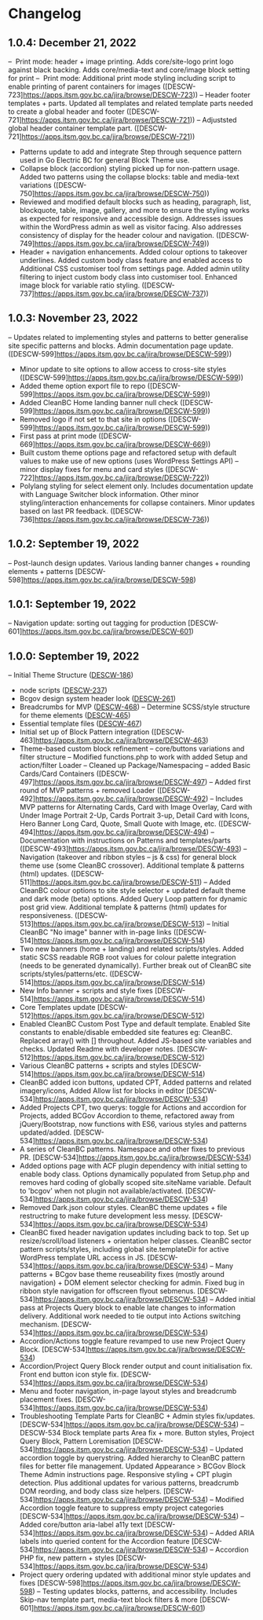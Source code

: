 # Changelog

## 1.0.4: December 21, 2022

–  Print mode: header + image printing. Adds core/site-logo print logo against black backing. Adds core/media-text and core/image block setting for print
–  Print mode: Additional print mode styling including script to enable printing of parent containers for images ([DESCW-723]https://apps.itsm.gov.bc.ca/jira/browse/DESCW-723))
– Header footer templates + parts. Updated all templates and related template parts needed to create a global header and footer ([DESCW-721]https://apps.itsm.gov.bc.ca/jira/browse/DESCW-721))
– Adjuststed global header container template part. ([DESCW-721]https://apps.itsm.gov.bc.ca/jira/browse/DESCW-721))
- Patterns update to add and integrate Step through sequence pattern used in Go Electric BC for general Block Theme use.
- Collapse block (accordion) styling picked up for non-pattern usage. Added two patterns using the collapse blocks: table and media-text variations ([DESCW-750]https://apps.itsm.gov.bc.ca/jira/browse/DESCW-750))
- Reviewed and modified default blocks such as heading, paragraph, list, blockquote, table, image, gallery, and more to ensure the styling works as expected for responsive and accessible design. Addresses issues within the WordPress admin as well as visitor facing. Also addresses consistency of display for the header colour and navigation. ([DESCW-749]https://apps.itsm.gov.bc.ca/jira/browse/DESCW-749)) 
- Header + navigation enhancements. Added colour options to takeover underlines. Added custom body class feature and enabled access to Additional CSS customiser tool from settings page. Added admin utility filtering to inject custom body class into customiser tool. Enhanced image block for variable ratio styling. ([DESCW-737]https://apps.itsm.gov.bc.ca/jira/browse/DESCW-737))


## 1.0.3: November 23, 2022

– Updates related to implementing styles and patterns to better generalise site specific patterns and blocks. Admin documentation page update. ([DESCW-599]https://apps.itsm.gov.bc.ca/jira/browse/DESCW-599))
- Minor update to site options to allow access to cross-site styles ([DESCW-599]https://apps.itsm.gov.bc.ca/jira/browse/DESCW-599))
- Added theme option export file to repo ([DESCW-599]https://apps.itsm.gov.bc.ca/jira/browse/DESCW-599))
- Added CleanBC Home landing banner null check ([DESCW-599]https://apps.itsm.gov.bc.ca/jira/browse/DESCW-599))
- Removed logo if not set to that site in options ([DESCW-599]https://apps.itsm.gov.bc.ca/jira/browse/DESCW-599))
- First pass at print mode ([DESCW-669]https://apps.itsm.gov.bc.ca/jira/browse/DESCW-669))
- Built custom theme options page and refactored setup with default values to make use of new options (uses WordPress Settings API) – minor display fixes for menu and card styles ([DESCW-722]https://apps.itsm.gov.bc.ca/jira/browse/DESCW-722))
- Polylang styling for select element only. Includes documentation update with Language Switcher block information. Other minor styling/interaction enhancements for collapse containers. Minor updates based on last PR feedback. ([DESCW-736]https://apps.itsm.gov.bc.ca/jira/browse/DESCW-736))

## 1.0.2: September 19, 2022

– Post-launch design updates. Various landing banner changes + rounding elements + patterns [DESCW-598]https://apps.itsm.gov.bc.ca/jira/browse/DESCW-598)

## 1.0.1: September 19, 2022

– Navigation update: sorting out tagging for production [DESCW-601]https://apps.itsm.gov.bc.ca/jira/browse/DESCW-601)

## 1.0.0: September 19, 2022

– Initial Theme Structure ([DESCW-186](https://apps.itsm.gov.bc.ca/jira/browse/DESCW-186))
- node scripts ([DESCW-237](https://apps.itsm.gov.bc.ca/jira/browse/DESCW-237))
- Bcgov design system header look ([DESCW-261](https://apps.itsm.gov.bc.ca/jira/browse/DESCW-261))
- Breadcrumbs for MVP ([DESCW-468](https://apps.itsm.gov.bc.ca/jira/browse/DESCW-468))
– Determine SCSS/style structure for theme elements ([DESCW-465](https://apps.itsm.gov.bc.ca/jira/browse/DESCW-465))
- Essential template files ([DESCW-467](https://apps.itsm.gov.bc.ca/jira/browse/DESCW-467))
- Initial set up of Block Pattern integration ([DESCW-463]https://apps.itsm.gov.bc.ca/jira/browse/DESCW-463)
- Theme-based custom block refinement – core/buttons variations and filter structure – Modified functions.php to work with added Setup and action/filter Loader – Cleaned up Package/Namespacing – added Basic Cards/Card Containers ([DESCW-497]https://apps.itsm.gov.bc.ca/jira/browse/DESCW-497)
– Added first round of MVP patterns + removed Loader ([DESCW-492]https://apps.itsm.gov.bc.ca/jira/browse/DESCW-492)
– Includes MVP patterns for Alternating Cards, Card with Image Overlay, Card with Under Image Portrait 2-Up, Cards Portrait 3-up, Detail Card with Icons, Hero Banner
Long Card, Quote, Small Quote with Image, etc. ([DESCW-494]https://apps.itsm.gov.bc.ca/jira/browse/DESCW-494)
– Documentation with instructions on Patterns and templates/parts ([DESCW-493]https://apps.itsm.gov.bc.ca/jira/browse/DESCW-493)
– Navigation (takeover and ribbon styles – js & css) for general block theme use (some CleanBC crossover). Additional template & patterns (html) updates. ([DESCW-511]https://apps.itsm.gov.bc.ca/jira/browse/DESCW-511)
– Added CleanBC colour options to site style selector + updated default theme and dark mode (beta) options. Added Query Loop pattern for dynamic post grid view. Additional template & patterns (html) updates for responsiveness. ([DESCW-513]https://apps.itsm.gov.bc.ca/jira/browse/DESCW-513)
– Initial CleanBC "No image" banner with in-page links ([DESCW-514]https://apps.itsm.gov.bc.ca/jira/browse/DESCW-514)
- Two new banners (home + landing) and related scripts/styles. Added static SCSS readable RGB root values for colour palette integration (needs to be generated dynamically). Further break out of CleanBC site scripts/styles/patterns/etc. ([DESCW-514]https://apps.itsm.gov.bc.ca/jira/browse/DESCW-514)
- New Info banner + scripts and style fixes [DESCW-514]https://apps.itsm.gov.bc.ca/jira/browse/DESCW-514)
- Core Templates update [DESCW-512]https://apps.itsm.gov.bc.ca/jira/browse/DESCW-512)
- Enabled CleanBC Custom Post Type and default template. Enabled Site constants to enable/disable embedded site features eg: CleanBC. Replaced array() with [] throughout. Added JS-based site variables and checks. Updated Readme with developer notes. [DESCW-512]https://apps.itsm.gov.bc.ca/jira/browse/DESCW-512)
- Various CleanBC patterns + scripts and styles [DESCW-514]https://apps.itsm.gov.bc.ca/jira/browse/DESCW-514)
- CleanBC added icon buttons, updated CPT, Added patterns and related imagery/icons, Added Allow list for blocks in editor [DESCW-534]https://apps.itsm.gov.bc.ca/jira/browse/DESCW-534)
- Added Projects CPT, two querys: toggle for Actions and accordion for Projects, added BCGov Accordion to theme, refactored away from jQuery/Bootstrap, now functions with ES6, various styles and patterns updated/added. [DESCW-534]https://apps.itsm.gov.bc.ca/jira/browse/DESCW-534)
- A series of CleanBC patterns. Namespace and other fixes to previous PR. [DESCW-534]https://apps.itsm.gov.bc.ca/jira/browse/DESCW-534)
- Added options page with ACF plugin dependency with initial setting to enable body class. Options dynamically populated from Setup.php and removes hard coding of globally scoped site.siteName variable. Default to 'bcgov' when not plugin not available/activated. [DESCW-534]https://apps.itsm.gov.bc.ca/jira/browse/DESCW-534)
- Removed Dark.json colour styles. CleanBC theme updates + file restructring to make future development less messy. [DESCW-534]https://apps.itsm.gov.bc.ca/jira/browse/DESCW-534)
- CleanBC fixed header navigation updates including back to top. Set up resize/scroll/load listeners + orientation helper classes. CleanBC sector pattern scripts/styles, including global site.templateDir for active WordPress template URL access in JS. [DESCW-534]https://apps.itsm.gov.bc.ca/jira/browse/DESCW-534)
– Many patterns + BCgov base theme reuseability fixes (mostly around navigation) + DOM element selector checking for admin. Fixed bug in ribbon style navigation for offscreen flyout sebmenus. [DESCW-534]https://apps.itsm.gov.bc.ca/jira/browse/DESCW-534)
– Added initial pass at Projects Query block to enable late changes to information delivery. Additional work needed to tie output into Actions switching mechanism. [DESCW-534]https://apps.itsm.gov.bc.ca/jira/browse/DESCW-534)
- Accordion/Actions toggle feature revamped to use new Project Query Block. [DESCW-534]https://apps.itsm.gov.bc.ca/jira/browse/DESCW-534)
- Accordion/Project Query Block render output and count initialisation fix. Front end button icon style fix. [DESCW-534]https://apps.itsm.gov.bc.ca/jira/browse/DESCW-534)
- Menu and footer navigation, in-page layout styles and breadcrumb placement fixes. [DESCW-534]https://apps.itsm.gov.bc.ca/jira/browse/DESCW-534)
- Troubleshooting Template Parts for CleanBC + Admin styles fix/updates. [DESCW-534]https://apps.itsm.gov.bc.ca/jira/browse/DESCW-534)
– DESCW-534 Block template parts Area fix + more. Button styles, Project Query Block, Pattern Loremisation [DESCW-534]https://apps.itsm.gov.bc.ca/jira/browse/DESCW-534)
– Updated accordion toggle by querystring. Added hierarchy to CleanBC pattern files for better file management. Updated Appearance > BCGov Block Theme Admin instructions page. Responsive styling + CPT plugin detection. Plus additional updates for various patterns, breadcrumb DOM reording, and body class size helpers. [DESCW-534]https://apps.itsm.gov.bc.ca/jira/browse/DESCW-534)
– Modified Accordion toggle feature to suppress empty project categories [DESCW-534]https://apps.itsm.gov.bc.ca/jira/browse/DESCW-534)
– Added core/button aria-label a11y text [DESCW-534]https://apps.itsm.gov.bc.ca/jira/browse/DESCW-534)
– Added ARIA labels into queried content for the Accordion feature [DESCW-534]https://apps.itsm.gov.bc.ca/jira/browse/DESCW-534)
– Accordion PHP fix, new pattern + styles [DESCW-534]https://apps.itsm.gov.bc.ca/jira/browse/DESCW-534)
- Project query ordering updated with additional minor style updates and fixes [DESCW-598]https://apps.itsm.gov.bc.ca/jira/browse/DESCW-598)
– Testing updates blocks, patterns, and accessibility. Includes Skip-nav template part, media-text block filters & more [DESCW-601]https://apps.itsm.gov.bc.ca/jira/browse/DESCW-601)
